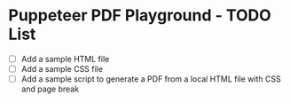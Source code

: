 # Puppeteer PDF Playground - TODO List

- [ ] Add a sample HTML file
- [ ] Add a sample CSS file
- [ ] Add a sample script to generate a PDF from a local HTML file with CSS and page break